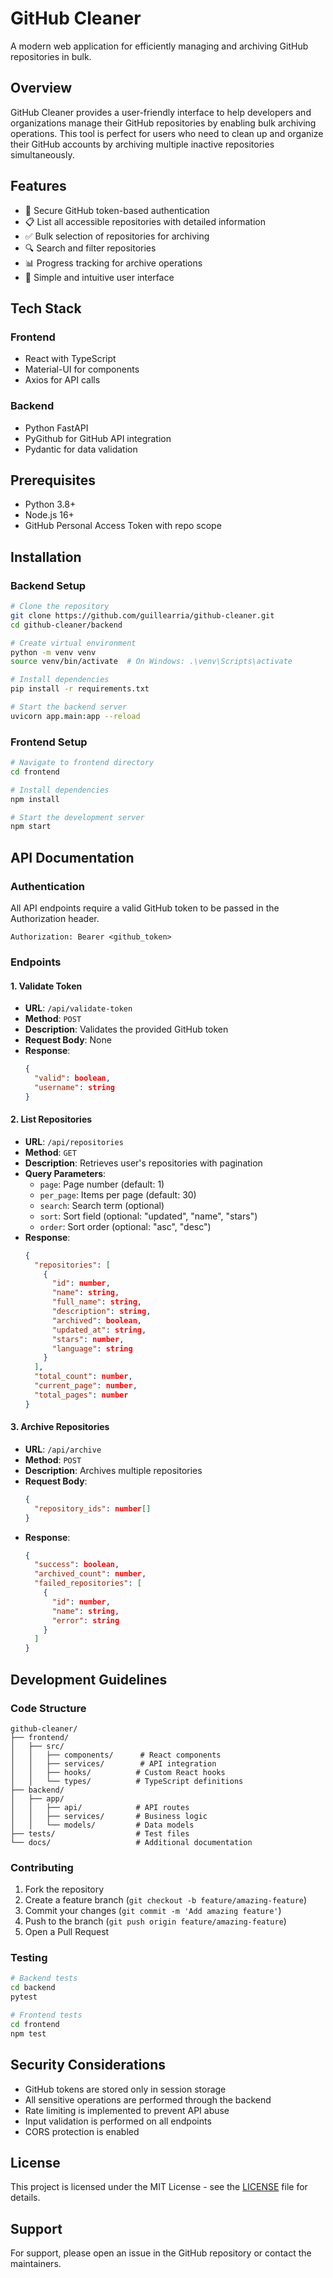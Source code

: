 # GitHub Cleaner

A modern web application for efficiently managing and archiving GitHub repositories in bulk.

## Overview

GitHub Cleaner provides a user-friendly interface to help developers and organizations manage their GitHub repositories by enabling bulk archiving operations. This tool is perfect for users who need to clean up and organize their GitHub accounts by archiving multiple inactive repositories simultaneously.

## Features

- 🔐 Secure GitHub token-based authentication
- 📋 List all accessible repositories with detailed information
- ✅ Bulk selection of repositories for archiving
- 🔍 Search and filter repositories
- 📊 Progress tracking for archive operations
- 🎯 Simple and intuitive user interface

## Tech Stack

### Frontend
- React with TypeScript
- Material-UI for components
- Axios for API calls

### Backend
- Python FastAPI
- PyGithub for GitHub API integration
- Pydantic for data validation

## Prerequisites

- Python 3.8+
- Node.js 16+
- GitHub Personal Access Token with repo scope

## Installation

### Backend Setup

```bash
# Clone the repository
git clone https://github.com/guillearria/github-cleaner.git
cd github-cleaner/backend

# Create virtual environment
python -m venv venv
source venv/bin/activate  # On Windows: .\venv\Scripts\activate

# Install dependencies
pip install -r requirements.txt

# Start the backend server
uvicorn app.main:app --reload
```

### Frontend Setup

```bash
# Navigate to frontend directory
cd frontend

# Install dependencies
npm install

# Start the development server
npm start
```

## API Documentation

### Authentication

All API endpoints require a valid GitHub token to be passed in the Authorization header.

```
Authorization: Bearer <github_token>
```

### Endpoints

#### 1. Validate Token
- **URL**: `/api/validate-token`
- **Method**: `POST`
- **Description**: Validates the provided GitHub token
- **Request Body**: None
- **Response**:
  ```json
  {
    "valid": boolean,
    "username": string
  }
  ```

#### 2. List Repositories
- **URL**: `/api/repositories`
- **Method**: `GET`
- **Description**: Retrieves user's repositories with pagination
- **Query Parameters**:
  - `page`: Page number (default: 1)
  - `per_page`: Items per page (default: 30)
  - `search`: Search term (optional)
  - `sort`: Sort field (optional: "updated", "name", "stars")
  - `order`: Sort order (optional: "asc", "desc")
- **Response**:
  ```json
  {
    "repositories": [
      {
        "id": number,
        "name": string,
        "full_name": string,
        "description": string,
        "archived": boolean,
        "updated_at": string,
        "stars": number,
        "language": string
      }
    ],
    "total_count": number,
    "current_page": number,
    "total_pages": number
  }
  ```

#### 3. Archive Repositories
- **URL**: `/api/archive`
- **Method**: `POST`
- **Description**: Archives multiple repositories
- **Request Body**:
  ```json
  {
    "repository_ids": number[]
  }
  ```
- **Response**:
  ```json
  {
    "success": boolean,
    "archived_count": number,
    "failed_repositories": [
      {
        "id": number,
        "name": string,
        "error": string
      }
    ]
  }
  ```

## Development Guidelines

### Code Structure

```
github-cleaner/
├── frontend/
│   ├── src/
│   │   ├── components/      # React components
│   │   ├── services/        # API integration
│   │   ├── hooks/          # Custom React hooks
│   │   └── types/          # TypeScript definitions
├── backend/
│   ├── app/
│   │   ├── api/            # API routes
│   │   ├── services/       # Business logic
│   │   └── models/         # Data models
├── tests/                  # Test files
└── docs/                   # Additional documentation
```

### Contributing

1. Fork the repository
2. Create a feature branch (`git checkout -b feature/amazing-feature`)
3. Commit your changes (`git commit -m 'Add amazing feature'`)
4. Push to the branch (`git push origin feature/amazing-feature`)
5. Open a Pull Request

### Testing

```bash
# Backend tests
cd backend
pytest

# Frontend tests
cd frontend
npm test
```

## Security Considerations

- GitHub tokens are stored only in session storage
- All sensitive operations are performed through the backend
- Rate limiting is implemented to prevent API abuse
- Input validation is performed on all endpoints
- CORS protection is enabled

## License

This project is licensed under the MIT License - see the [LICENSE](LICENSE) file for details.

## Support

For support, please open an issue in the GitHub repository or contact the maintainers.
